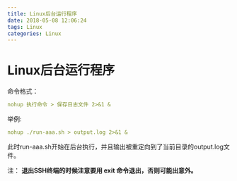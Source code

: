 ```yaml
---
title: Linux后台运行程序
date: 2018-05-08 12:06:24
tags: Linux
categories: Linux
---
```

# Linux后台运行程序

命令格式：
```yaml
nohup 执行命令 > 保存日志文件 2>&1 &
```
举例:
```yaml
nohup ./run-aaa.sh > output.log 2>&1 &
```
此时run-aaa.sh开始在后台执行，并且输出被重定向到了当前目录的output.log文件。

注： **退出SSH终端的时候注意要用 exit 命令退出，否则可能出意外。**
